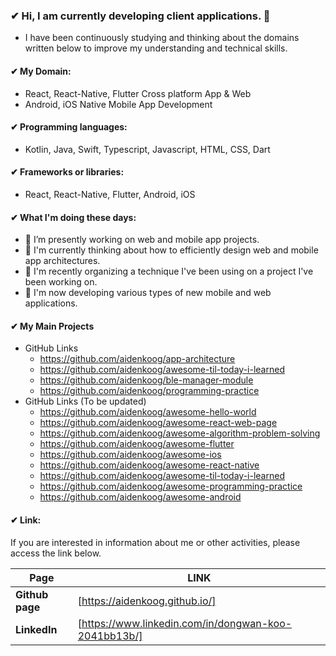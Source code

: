 ### ✔ Hi, I am currently developing client applications. 👋

- I have been continuously studying and thinking about the domains written below to improve my understanding and technical skills.


#### ✔ My Domain:

  - React, React-Native, Flutter Cross platform App & Web
  - Android, iOS Native Mobile App Development


#### ✔ Programming languages:

  - Kotlin, Java, Swift, Typescript, Javascript, HTML, CSS, Dart


#### ✔ Frameworks or libraries:

  - React, React-Native, Flutter, Android, iOS


#### ✔ What I'm doing these days:

- 🔭 I’m presently working on web and mobile app projects.
- 🌱 I'm currently thinking about how to efficiently design web and mobile app architectures.
- 🔭 I'm recently organizing a technique I've been using on a project I've been working on.
- 🌱 I'm now developing various types of new mobile and web applications.


#### ✔ My Main Projects
- GitHub Links
  - https://github.com/aidenkoog/app-architecture
  - https://github.com/aidenkoog/awesome-til-today-i-learned
  - https://github.com/aidenkoog/ble-manager-module
  - https://github.com/aidenkoog/programming-practice
- GitHub Links (To be updated)
  - https://github.com/aidenkoog/awesome-hello-world 
  - https://github.com/aidenkoog/awesome-react-web-page
  - https://github.com/aidenkoog/awesome-algorithm-problem-solving 
  - https://github.com/aidenkoog/awesome-flutter 
  - https://github.com/aidenkoog/awesome-ios 
  - https://github.com/aidenkoog/awesome-react-native 
  - https://github.com/aidenkoog/awesome-til-today-i-learned 
  - https://github.com/aidenkoog/awesome-programming-practice 
  - https://github.com/aidenkoog/awesome-android 


#### ✔ Link:

If you are interested in information about me or other activities, please access the link below.

| **Page**      | **LINK**                                     |
| ----------- | ---------------------------------------- |
| **Github page** | [https://aidenkoog.github.io/] |
| **LinkedIn** | [https://www.linkedin.com/in/dongwan-koo-2041bb13b/] |

